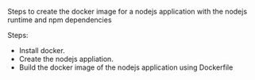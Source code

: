 Steps to create the docker image for a nodejs application with the nodejs runtime and npm dependencies

Steps:
* Install docker.
* Create the nodejs appliation.
* Build the docker image of the nodejs application using Dockerfile
